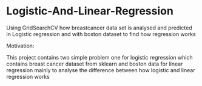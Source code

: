 # Logistic-And-Linear-Regression
Using GridSearchCV how breastcancer data set is analysed and predicted in Logistic regression and with boston dataset to find how regression works


Motivation:


This project contains two simple problem one for logistic regression which contains breast cancer dataset from sklearn and boston data for linear regression mainly to analyse the difference between how logistic and linear regression works



